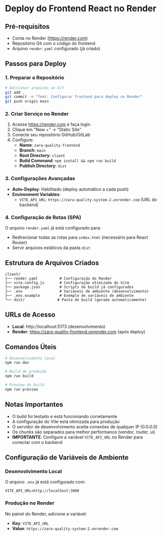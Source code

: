 # Deploy do Frontend React no Render

## Pré-requisitos
- Conta no Render (https://render.com)
- Repositório Git com o código do frontend
- Arquivo `render.yaml` configurado (já criado)

## Passos para Deploy

### 1. Preparar o Repositório
```bash
# Adicionar arquivos ao Git
git add .
git commit -m "feat: Configurar frontend para deploy no Render"
git push origin main
```

### 2. Criar Serviço no Render
1. Acesse https://render.com e faça login
2. Clique em "New +" → "Static Site"
3. Conecte seu repositório GitHub/GitLab
4. Configure:
   - **Name**: `zara-quality-frontend`
   - **Branch**: `main`
   - **Root Directory**: `client`
   - **Build Command**: `npm install && npm run build`
   - **Publish Directory**: `dist`

### 3. Configurações Avançadas
- **Auto-Deploy**: Habilitado (deploy automático a cada push)
- **Environment Variables**:
  - `VITE_API_URL`: `https://zara-quality-system-2.onrender.com` (URL do backend)

### 4. Configuração de Rotas (SPA)
O arquivo `render.yaml` já está configurado para:
- Redirecionar todas as rotas para `index.html` (necessário para React Router)
- Servir arquivos estáticos da pasta `dist`

## Estrutura de Arquivos Criados
```
client/
├── render.yaml          # Configuração do Render
├── vite.config.js       # Configuração otimizada do Vite
├── package.json         # Scripts de build já configurados
├── .env                 # Variáveis de ambiente (desenvolvimento)
├── .env.example         # Exemplo de variáveis de ambiente
└── dist/               # Pasta de build (gerada automaticamente)
```

## URLs de Acesso
- **Local**: http://localhost:5173 (desenvolvimento)
- **Render**: https://zara-quality-frontend.onrender.com (após deploy)

## Comandos Úteis
```bash
# Desenvolvimento local
npm run dev

# Build de produção
npm run build

# Preview do build
npm run preview
```

## Notas Importantes
- O build foi testado e está funcionando corretamente
- A configuração do Vite está otimizada para produção
- O servidor de desenvolvimento aceita conexões de qualquer IP (0.0.0.0)
- Os chunks são separados para melhor performance (vendor, router, ui)
- **IMPORTANTE**: Configure a variável `VITE_API_URL` no Render para conectar com o backend

## Configuração de Variáveis de Ambiente

### Desenvolvimento Local
O arquivo `.env` já está configurado com:
```
VITE_API_URL=http://localhost:3000
```

### Produção no Render
No painel do Render, adicione a variável:
- **Key**: `VITE_API_URL`
- **Value**: `https://zara-quality-system-2.onrender.com`